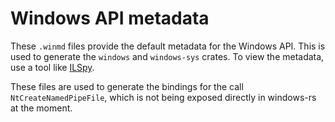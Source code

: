 # Windows API metadata

These `.winmd` files provide the default metadata for the Windows API. This is used to
generate the `windows` and `windows-sys` crates. To view the metadata, use a tool
like [ILSpy](https://github.com/icsharpcode/ILSpy).

These files are used to generate the bindings for the call `NtCreateNamedPipeFile`,
which is not being exposed directly in windows-rs at the moment.
